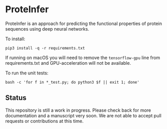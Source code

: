 # ProteInfer

ProteInfer is an approach for predicting the functional properties of protein
sequences using deep neural networks.

To install:
```
pip3 install -q -r requirements.txt
```
If running on macOS you will need to remove the `tensorflow-gpu` line from requirements.txt and GPU-acceleration will not be available.

To run the unit tests:
```
bash -c 'for f in *_test.py; do python3 $f || exit 1; done'
```

## Status

This repository is still a work in progress. Please check back for more
documentation and a manuscript very soon. We are not able to accept pull 
requests or contributions at this time.
